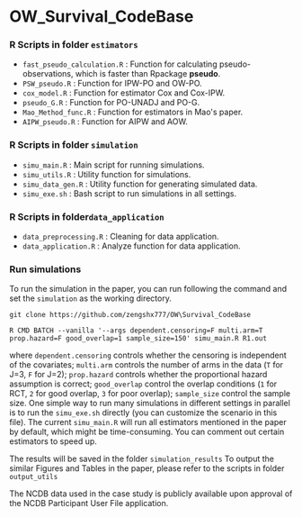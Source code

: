 # OW_Survival_CodeBase
### R Scripts in  folder ```estimators```

* ```fast_pseudo_calculation.R``` : Function for calculating pseudo-observations, which is faster than Rpackage **pseudo**.
* ```PSW_pseudo.R``` : Function for IPW-PO and OW-PO.
* ```cox_model.R```  : Function for estimator Cox and Cox-IPW.
* ```pseudo_G.R```  : Function for PO-UNADJ and PO-G.
* ```Mao_Method_func.R```  : Function for estimators in Mao's paper.
* ```AIPW_pseudo.R```  : Function for AIPW and AOW.

### R Scripts in folder ```simulation```

* ```simu_main.R``` : Main script for running simulations.
* ```simu_utils.R``` :  Utility function for simulations.
* ```simu_data_gen.R```  : Utility function for generating simulated data.
* ```simu_exe.sh```  : Bash script to run simulations in all settings.

### R Scripts in  folder```data_application```

* ```data_preprocessing.R``` : Cleaning for data application.
* ```data_application.R``` :  Analyze function for data application.

### Run simulations

To run the simulation in the paper, you can run following the command and set the ```simulation``` as the working directory.
```
git clone https://github.com/zengshx777/OW\Survival_CodeBase

R CMD BATCH --vanilla '--args dependent.censoring=F multi.arm=T prop.hazard=F good_overlap=1 sample_size=150' simu_main.R R1.out
```


where ```dependent.censoring``` controls whether the censoring is independent of the covariates; ```multi.arm``` controls the number of arms in the data (```T``` for J=3, ```F``` for J=2); ```prop.hazard``` controls whether the proportional hazard assumption is correct; ```good_overlap``` control the overlap conditions (```1``` for RCT, ```2``` for good overlap, ```3``` for poor overlap); ```sample_size``` control the sample size. One simple way to run many simulations in different settings in parallel is to run the ```simu_exe.sh``` directly (you can customize the scenario in this file). The current ```simu_main.R``` will run all estimators mentioned in the paper by default, which might be time-consuming. You can comment out certain estimators to speed up.

The results will be saved in the folder ```simulation_results``` To output the similar Figures and Tables in the paper, please refer to the scripts in folder ```output_utils```

The NCDB data used in the case study is publicly available upon approval of the NCDB Participant User File application.

